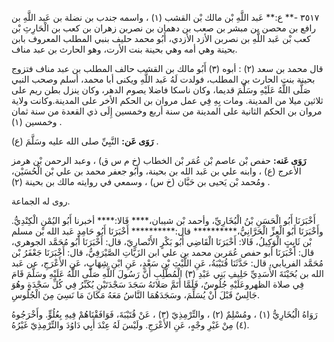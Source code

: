 ٣٥١٧ -** ع:** عَبد اللَّهِ بْن مالك بْن القشب (١) ، واسمه جندب بن نضلة بن عَبد اللَّهِ بن رافع بن محصن بن مبشر بن صعب بن دهمان بن نصربن زهران بن كعب بن الْحَارِثِ بْن كعب بْن عَبد اللَّهِ بن نصربن الأزد الأزدي، أَبُو محمد حليف بنبي المطلب المعروف بابن بحينة وهي أمه وهي بحينة بنت الأرت، وهو الحارث بن عبد مناف.

قال محمد بن سعد (٢) : أبوه (٣) أَبُو مالك بن القشب حالف المطلب بن عبد مناف فتزوج بحينة بنت الحارث بن المطلب، فولدت لَهُ عَبد اللَّهِ ويكنى أبا محمد، أسلم وصحب النبي صَلَّى اللَّهُ عَلَيْهِ وسَلَّمَ قديما، وكان ناسكا فاضلا يصوم الدهر، وكان ينزل بطن ريم على ثلاثين ميلا من المدينة. ومات بِهِ فِي عمل مروان بن الحكم الأخر على المدينة.وكانت ولاية مروان بن الحكم الثانية على المدينة من سنة أربع وخمسين إِلَى ذي القعدة من سنة ثمان وخمسين (١) .

**رَوَى عَن:** النَّبِيِّ صلى الله عليه وسَلَّمَ (ع) .

**رَوَى عَنه:** حفص بْن عاصم بْن عُمَر بْن الخطاب (خ م س ق) ، وعبد الرحمن بْن هرمز الأعرج (ع) ، وابنه علي بن عَبد الله بن بحينة، وأَبُو جعفر محمد بن علي بْن الْحُسَيْن، ومُحمد بْن يَحيى بن حَبَّان (خ س) ، وسمعي في روايته مالك بن بحينة (٢) .

روى له الجماعة.

أَخْبَرَنَا أَبُو الْحَسَنِ بْنُ الْبُخَارِيِّ، وأحمد بْن شيبان،**** قَالا:**** أخبرنا أَبُو اليُمْنِ الْكِنْدِيُّ. وأَخْبَرَنَا أَبُو الْعِزِّ الْحَرَّانِيُّ،********** قال:********** أَخْبَرَنَا أَبُو حَامِدٍ عَبد الله بْن مسلم بْن ثَابِتٍ الْوَكِيلُ، قَالا: أَخْبَرَنَا الْقَاضِي أَبُو بَكْرٍ الأَنْصارِيّ، قال: أَخْبَرَنَا أَبُو مُحَمَّد الجوهري، قال: أَخْبَرَنَا أبو حفص عُمَربن محمد بن علي ابن الزَيَّاتِ الصَّيْرَفِيُّ، قال: أَخْبَرَنَا جَعْفَرُ بْن مُحَمَّد الفريابي، قال: حَدَّثَنَا قُتَيْبَةُ، عَنِ اللَّيْثِ بْنِ سَعْدٍ، عَنِ ابْنِ شِهَابٍ، عَنِ الأَعْرَجِ، عن عَبد الله بن بُحَيْنَةَ الأَسَدِيِّ حَلِيفِ بَنِي عَبْدِ (٣) الْمُطَّلِبِ أَنَّ رَسُولَ اللَّهِ صَلَّى اللَّهُ عَلَيْهِ وسَلَّمَ قَامَ فِي صلاة الظهروعَلَيْهِ جُلُوسٌ، فَلَمَّا أَتَمَّ صَلاتَهُ سَجَدَ سَجْدَتَيْنِ يُكَبِّرُ فِي كُلِّ سَجْدَةٍ وهُوَ جَالِسٌ قَبْلَ أَنْ يُسَلِّمَ، وسَجَدَهُمَا النَّاسُ مَعَهُ مَكَانَ مَا نَسِيَ مِنَ الْجُلُوسِ.

رَوَاهُ الْبُخَارِيُّ (١) ، ومُسْلِمٌ (٢) ، والتِّرْمِذِيّ (٣) ، عَنْ قُتَيْبَةَ، فَوَافَقْنَاهُمْ فِيهِ بِعُلُوٍّ. وأَخْرَجُوهُ (٤) مِنْ غَيْرِ وجْهٍ، عَنِ الأَعْرَجِ. ولَيْسَ لَهُ عِنْدَ أَبِي دَاوُدَ والتِّرْمِذِيّ غَيْرُهُ.